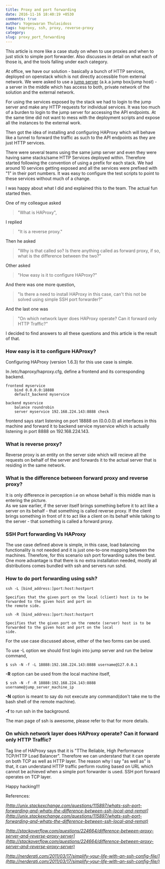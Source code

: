 ```yaml
---
title: Proxy and port forwarding
date: 2016-11-16 18:40:19 +0530
comments: true
author: Yogeswaran Thulasidoss
tags: haproxy, ssh, proxy, reverse-proxy
category:
slug: proxy_port_forwarding
---
```

This article is more like a case study on when to use proxies and when to just stick to simple port forwarder.  Also discusses in detail on what each of those is, and the tools falling under each category.

At office, we have our solution - basically a bunch of HTTP services, deployed on openstack which is not directly accessible from external network.  We were asked to use a [jump server](https://en.wikipedia.org/wiki/Jump_server) (a.k.a jump box/jump host) - a server in the middle which has access to both, private network of the solution and the external network.

For using the services exposed by the stack we had to login to the jump server and make any HTTP requests for individual services.  It was too much of a burden to login to the jump server for accessing the API endpoints.  At the same time did not want to mess with the deployment scripts and expose all the instances to the external work.

Then got the idea of installing and configuring HAProxy which will behave like a tunnel to forward the traffic as such to the API endpoints as they are just HTTP services.

There were several teams using the same jump server and even they were having same stacks/same HTTP Services deployed within.  Therefore started following the convention of using a prefix for each stack.  We had around 10 services getting exposed and all the services were prefixed with "1" in their port numbers.  It was easy to configure the test scripts to point to these services without much of a change.

I was happy about what I did and explained this to the team.  The actual fun started then.

One of my colleague asked 
> "What is HAProxy", 

I replied 
> "It is a reverse proxy."  

Then he asked 
> "Why is that called so?  Is there anything called as forward proxy, if so, what is the difference between the two?"

Other asked 
> "How easy is it to configure HAProxy?"

And there was one more question, 
> "Is there a need to install HAProxy in this case, can't this not be solved using simple SSH port forwarder?"

And the last one was 
> "On which network layer does HAProxy operate?  Can it forward only HTTP Traffic?"

I decided to find answers to all these questions and this article is the result of that.

### How easy is it to configure HAProxy?

Configuring HAProxy (version 1.6.3) for this use case is simple.

In /etc/haproxy/haproxy.cfg, define a frontend and its corresponding backend.
```
frontend myservice
	bind 0.0.0.0:18888
	default_backend myservice

backend myservice
	balance roundrobin
	server myservice 192.168.224.143:8888 check
```

frontend says start listening on port 18888 on (0.0.0.0) all interfaces in this machine and forward it to backend service myservice which is actually listening in port 8888 on 192.168.224.143.

### What is reverse proxy?

Reverse proxy is an entity on the server side which will recieve all the requests on behalf of the server and forwards it to the actual server that is residing in the same network.

### What is the difference between forward proxy and reverse proxy?

It is only difference in perception i.e on whose behalf is this middle man is entering the picture.  
As we saw earlier, if the server itself brings something before it to act like a server on its behalf - that something is called reverse proxy.
If the client brings something in front of it to act like a client on its behalf while talking to the server - that something is called a forward proxy.

### SSH Port forwarding Vs HAProxy

The use case defined above is simple, in this case, load balancing functionality is not needed and it is just one-to-one mapping between the machines. Therefore, for this scenario ssh port forwarding suites the best.  One more advantage is that there is no extra installation needed, mostly all distributions comes bundled with ssh and servers run sshd.

### How to do port forwarding using ssh?

```
ssh -L [bind_address:]port:host:hostport

Specifies that the given port on the local (client) host is to be forwarded to the given host and port on
the remote side.  
```

```
ssh -R [bind_address:]port:host:hostport

Specifies that the given port on the remote (server) host is to be forwarded to the given host and port on the local 
side.  
```

For the use case discussed above, either of the two forms can be used.  

To use -L option we should first login into jump server and run the below command,

```$ ssh -N -f -L 18888:192.168.224.143:8888 username@127.0.0.1```

**-R** option can be used from the local machine itself,

```$ ssh -N -f -R 18888:192.168.224.143:8888 username@jump_server_machine_ip```

**-N** option is meant to say do not execute any command(don't take me to the bash shell of the remote machine).

**-f** to run ssh in the background.

The man page of ssh is awesome, please refer to that for more details.


### On which network layer does HAProxy operate?  Can it forward only HTTP Traffic?

Tag line of HAProxy says that it is "TThe Reliable, High Performance TCP/HTTP Load Balancer".  Therefore we can understand that it can operate on both TCP as well as HTTP layer.  The reason why I say "as well as" is that, it can understand HTTP traffic perform routing based on URL which cannot be achieved when a simple port forwarder is used.  SSH port forward operates on TCP layer.

Happy hacking!!!

References:

*[http://unix.stackexchange.com/questions/115897/whats-ssh-port-forwarding-and-whats-the-difference-between-ssh-local-and-remot](http://unix.stackexchange.com/questions/115897/whats-ssh-port-forwarding-and-whats-the-difference-between-ssh-local-and-remot)*

*[http://stackoverflow.com/questions/224664/difference-between-proxy-server-and-reverse-proxy-server](http://stackoverflow.com/questions/224664/difference-between-proxy-server-and-reverse-proxy-server)*

*[http://nerderati.com/2011/03/17/simplify-your-life-with-an-ssh-config-file/](http://nerderati.com/2011/03/17/simplify-your-life-with-an-ssh-config-file/)*
